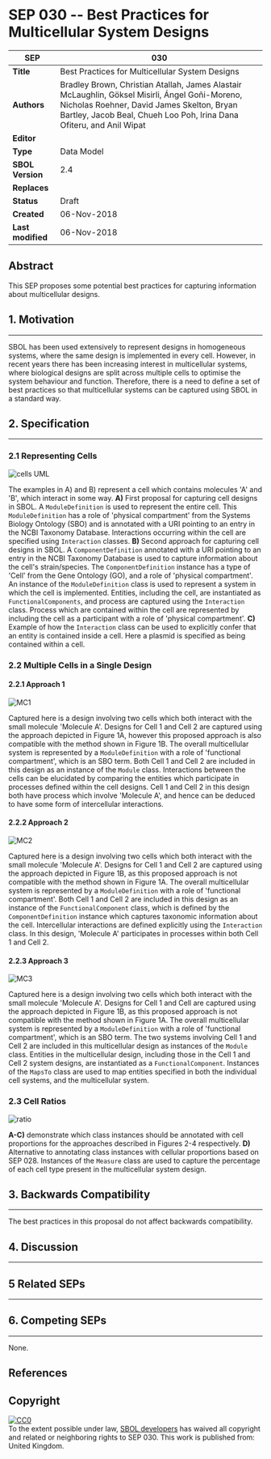 SEP 030 -- Best Practices for Multicellular System Designs
===================================

SEP                   | 030
----------------------|--------------
**Title**             | Best Practices for Multicellular System Designs
**Authors**           | Bradley Brown, Christian Atallah, James Alastair McLaughlin, Göksel Misirli, Ángel Goñi-Moreno, Nicholas Roehner, David James Skelton, Bryan Bartley, Jacob Beal, Chueh Loo Poh, Irina Dana Ofiteru, and Anil Wipat
**Editor**            |
**Type**              | Data Model
**SBOL Version**      | 2.4
**Replaces**          |
**Status**            | Draft
**Created**           | 06-Nov-2018
**Last modified**     | 06-Nov-2018

Abstract
-----------

This SEP proposes some potential best practices for capturing information about multicellular designs.

## 1. Motivation
--------------

SBOL has been used extensively to represent designs in homogeneous systems, where the same design is implemented in every cell. However, in recent years there has been increasing interest in multicellular systems, where biological designs are split across multiple cells to optimise the system behaviour and function. Therefore, there is a need to define a set of best practices so that multicellular systems can be captured using SBOL in a standard way.

## 2. Specification
----------------------------------------------

### 2.1 Representing Cells<a name="cells"></a>

![cells UML](images/sep_030_Cells.png)

The examples in A) and B) represent a cell which contains molecules 'A' and 'B', which interact in some way. **A)** First proposal for capturing cell designs in SBOL. A `ModuleDefinition` is used to represent the entire cell. This `ModuleDefinition` has a role of 'physical compartment' from the Systems Biology Ontology (SBO) and is annotated with a URI pointing to an entry in the NCBI Taxonomy Database. Interactions occurring within the cell are specified using `Interaction` classes. **B)** Second approach for capturing cell designs in SBOL. A `ComponentDefinition` annotated with a URI pointing to an entry in the NCBI Taxonomy Database is used to capture information about the cell's strain/species. The `ComponentDefinition` instance has a type of 'Cell' from the Gene Ontology (GO), and a role of 'physical compartment'. An instance of the `ModuleDefinition` class is used to represent a system in which the cell is implemented. Entities, including the cell, are instantiated as `FunctionalComponents`, and process are captured using the `Interaction` class. Process which are contained within the cell are represented by including the cell as a participant with a role of 'physical compartment'. **C)** Example of how the `Interaction` class can be used to explicitly confer that an entity is contained inside a cell. Here a plasmid is specified as being contained within a cell.

### 2.2 Multiple Cells in a Single Design<a name="multicellular"></a>

#### 2.2.1 Approach 1

![MC1](images/sep_030_multicell_prop1.png)

Captured here is a design involving two cells which both interact with the small molecule 'Molecule A'. Designs for Cell 1 and Cell 2 are captured using the approach depicted in Figure 1A, however this proposed approach is also compatible with the method shown in Figure 1B. The overall multicellular system is represented by a `ModuleDefinition` with a role of 'functional compartment', which is an SBO term. Both Cell 1 and Cell 2 are included in this design as an instance of the `Module` class. Interactions between the cells can be elucidated by comparing the entities which participate in processes defined within the cell designs. Cell 1 and Cell 2 in this design both have process which involve 'Molecule A', and hence can be deduced to have some form of intercellular interactions.

#### 2.2.2 Approach 2

![MC2](images/sep_030_multicell_prop2.png)

Captured here is a design involving two cells which both interact with the small molecule 'Molecule A'. Designs for Cell 1 and Cell 2 are captured using the approach depicted in Figure 1B, as this proposed approach is not compatible with the method shown in Figure 1A. The overall multicellular system is represented by a `ModuleDefinition` with a role of 'functional compartment'. Both Cell 1 and Cell 2 are included in this design as an instance of the `FunctionalComponent` class, which is defined by the `ComponentDefinition` instance which captures taxonomic information about the cell. Intercellular interactions are defined explicitly using the `Interaction` class. In this design, 'Molecule A' participates in processes within both Cell 1 and Cell 2.

#### 2.2.3 Approach 3

![MC3](images/sep_030_multicell_prop3.png)

Captured here is a design involving two cells which both interact with the small molecule 'Molecule A'. Designs for Cell 1 and Cell are captured using the approach depicted in Figure 1B, as this proposed approach is not compatible with the method shown in Figure 1A. The overall multicellular system is represented by a `ModuleDefinition` with a role of 'functional compartment', which is an SBO term. The two systems involving Cell 1 and Cell 2 are included in this multicellular design as instances of the `Module` class. Entities in the multicellular design, including those in the Cell 1 and Cell 2 system designs, are instantiated as a `FunctionalComponent`. Instances of the `MapsTo` class are used to map entities specified in both the individual cell systems, and the multicellular system.

### 2.3 Cell Ratios<a name="ratios"></a>

![ratio](images/sep_030_composition.png)

**A-C)** demonstrate which class instances should be annotated with cell proportions for the approaches described in Figures 2-4 respectively. **D)** Alternative to annotating class instances with cellular proportions based on SEP 028. Instances of the `Measure` class are used to capture the percentage of each cell type present in the multicellular system design.

## 3. Backwards Compatibility <a name='compatibility'></a>
-----------------

The best practices in this proposal do not affect backwards compatibility.


## 4. Discussion <a name='discussion'></a>
-----------------

## 5 Related SEPs
----------------

## 6. Competing SEPs <a name='competing_seps'></a>
-----------------

None.

References <a name='references'></a>
----------------

Copyright <a name='copyright'></a>
-------------

<p xmlns:dct="http://purl.org/dc/terms/" xmlns:vcard="http://www.w3.org/2001/vcard-rdf/3.0#">
  <a rel="license"
     href="http://creativecommons.org/publicdomain/zero/1.0/">
    <img src="http://i.creativecommons.org/p/zero/1.0/88x31.png" style="border-style: none;" alt="CC0" />
  </a>
  <br />
  To the extent possible under law,
  <a rel="dct:publisher"
     href="sbolstandard.org">
    <span property="dct:title">SBOL developers</span></a>
  has waived all copyright and related or neighboring rights to
  <span property="dct:title">SEP 030</span>.
This work is published from:
<span property="vcard:Country" datatype="dct:ISO3166"
      content="US" about="sbolstandard.org">
  United Kingdom</span>.
</p>
